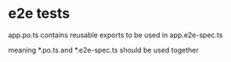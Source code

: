 # e2e tests
app.po.ts contains reusable exports to be used in app.e2e-spec.ts

meaning *.po.ts and *.e2e-spec.ts should be used together
